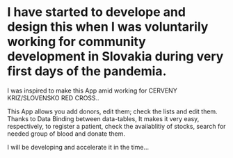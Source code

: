 # I have started to develope and design this when I was voluntarily working for community development in Slovakia during very first days of the pandemia. 

I was inspired to make this App amid working for CERVENY KRIZ/SLOVENSKO RED CROSS..


This App allows you add donors, edit them; check the lists and edit them. Thanks to Data Binding between data-tables, It makes it very easy, respectively, to register
a patient, check the availablitiy of stocks, search for needed group of blood and donate them.

I will be developing and accelerate it in the time... 
